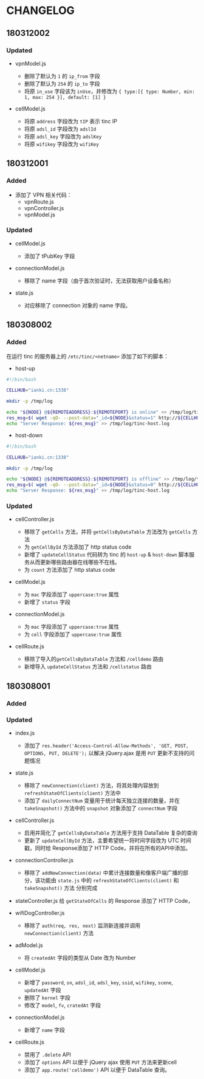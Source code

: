 # CHANGELOG

## 180312002

### Updated

- vpnModel.js
  - 删除了默认为 `1` 的 `ip_from` 字段
  - 删除了默认为 `254` 的 `ip_to` 字段
  - 将原 `in_use` 字段该为 `inUse`，并修改为 `{ type:[{ type: Number, min: 1, max: 254 }], default: [1] }`

- cellModel.js
  - 将原 `address` 字段改为 `tIP` 表示 tinc IP
  - 将原 `adsl_id` 字段改为 `adslId`
  - 将原 `adsl_key` 字段改为 `adslKey`
  - 将原 `wifikey` 字段改为 `wifiKey`

## 180312001

### Added

- 添加了 VPN 相关代码：
  - vpnRoute.js
  - vpnController.js
  - vpnModel.js

### Updated

- cellModel.js
  - 添加了 tPubKey 字段

- connectionModel.js
  - 移除了 name 字段（由于首次验证时，无法获取用户设备名称）

- state.js
  - 对应移除了 connection 对象的 name 字段。

## 180308002

### Added

在运行 tinc 的服务器上的 `/etc/tinc/<netname>` 添加了如下的脚本：

- host-up

```bash
#!/bin/bash

CELLHUB="ianki.cn:1338"

mkdir -p /tmp/log

echo "${NODE} @${REMOTEADDRESS}:${REMOTEPORT} is online" >> /tmp/log/tinc-host.log
res_msg=$( wget -qO- --post-data="_id=${NODE}&status=1" http://${CELLHUB}/cellstatus )
echo "Server Response: ${res_msg}" >> /tmp/log/tinc-host.log
```

- host-down

```bash
#!/bin/bash

CELLHUB="ianki.cn:1338"

mkdir -p /tmp/log

echo "${NODE} @${REMOTEADDRESS}:${REMOTEPORT} is offline" >> /tmp/log/tinc-host.log
res_msg=$( wget -qO- --post-data="_id=${NODE}&status=0" http://${CELLHUB}/cellstatus )
echo "Server Response: ${res_msg}" >> /tmp/log/tinc-host.log
```

### Updated

- cellController.js
  - 移除了 `getCells` 方法，并将 `getCellsByDataTable` 方法改为 `getCells` 方法
  - 为 `getCellById` 方法添加了 http status code
  - 新增了 `updateCellStatus` 代码转为 tinc 的 `host-up` & `host-down` 脚本服务从而更新哪些路由器在线哪些不在线。
  - 为 `count` 方法添加了 http status code

- cellModel.js
  - 为 `mac` 字段添加了 `uppercase:true` 属性
  - 新增了 `status` 字段

- connectionModel.js
  - 为 `mac` 字段添加了 `uppercase:true` 属性
  - 为 `cell` 字段添加了 `uppercase:true` 属性

- cellRoute.js
  - 移除了导入的`getCellsByDataTable` 方法和 `/celldemo` 路由
  - 新增导入 `updateCellStatus` 方法和 `/cellstatus` 路由

## 180308001

### Added

### Updated

- index.js
  - 添加了 `res.header('Access-Control-Allow-Methods', 'GET, POST, OPTIONS, PUT, DELETE');` 以解决 jQuery.ajax 是用 `PUT` 更新不支持的问题情况

- state.js
  - 移除了 `newConnection(client)` 方法，将其处理内容放到 `refreshStateOfClients(client)` 方法中
  - 添加了 `dailyConnectNum` 变量用于统计每天独立连接的数量，并在 `takeSnapshot()` 方法中的 `snapshot` 对象添加了 `connectNum` 字段

- cellController.js
  - 启用并简化了 `getCellsByDataTable` 方法用于支持 DataTable 复杂的查询
  - 更新了 `updateCellById` 方法，主要希望统一将时间字段改为 UTC 时间戳，同时给 Response添加了 HTTP Code，并将在所有的API中添加。

- connectionController.js
  - 移除了 `addNewConnection(data)` 中累计连接数量和像客户端广播的部分，该功能由 `state.js` 中的 `refreshStateOfClients(client)` 和 `takeSnapshot()` 方法 分别完成

- stateController.js
  给 `getStateOfCells` 的 Response 添加了 HTTP Code，

- wifiDogController.js
  - 移除了 `auth(req, res, next)` 监测新连接并调用 `newConnection(client)` 方法

- adModel.js
  - 将 `createdAt` 字段的类型从 Date 改为 Number

- cellModel.js
  - 新增了 `password`, `sn`, `adsl_id`, `adsl_key`, `ssid`, `wifikey`, `scene`, `updatedAt` 字段
  - 删除了 `kernel` 字段
  - 修改了 `model`, `fv`, `cratedAt` 字段

- connectionModel.js
  - 新增了 `name` 字段

- cellRoute.js
  - 禁用了 `.delete` API
  - 添加了 `options` API 以便于 jQuery ajax 使用 `PUT` 方法来更新cell
  - 添加了 `app.route('celldemo')` API 以便于 DataTable 查询。